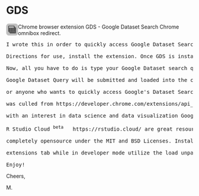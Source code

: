 # GDS
<img src="https://raw.githubusercontent.com/dev-tek/GDS/master/GDS-32.png" alt="GDS" width="32" height="32" align="left">

Chrome browser extension GDS - Google Dataset Search Chrome omnibox redirect. 

<pre>
I wrote this in order to quickly access Google Dataset Search directly from Chrome's omnibox. 

Directions for use, install the extension. Once GDS is installed type gds into Chrome's omnibox. Then depress your tab key once.

Now, all you have to do is type your Google Dataset search query into the omnibox and depress the enter / return key. Your

Google Dataset Query will be submitted and loaded into the current tab. Threw this together for data scientists

or anyone who wants to quickly access Google's Dataset Search and preserve Chrome's default search engine. Most of the code

was culled from https://developer.chrome.com/extensions/api_index . 26 lines of code, I hope some may find it useful. For those 
     
with an interest in data science and data visualization Google's Dataset Search  https://datasetsearch.research.google.com/ and 

R Studio Cloud <sup>beta</sup>   https://rstudio.cloud/ are great resources to explore and learn from. This small contribution is 
  
completely opensource under the MIT and BSD Licenses. Installation, simply download the <a href="https://github.com/dev-

tek/GDS/blob/master/GDS.crx?raw=true">GDS.crx</a> file or drop the relevant source files into an empty dir and from the 
   
extensions tab while in developer mode utilize the load unpacked feature and select the directory you dropped the sources into. 
  
Enjoy! 
</pre>     
Cheers, 
</p>
     M.
